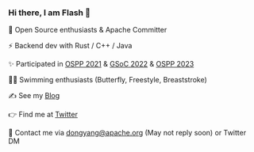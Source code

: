 ### Hi there, I am Flash 👋

<!--
**Young-Flash/Young-Flash** is a ✨ _special_ ✨ repository because its `README.md` (this file) appears on your GitHub profile.
-->

🤝 Open Source enthusiasts & Apache Committer

⚡ Backend dev with Rust / C++ / Java

✨ Participated in [OSPP 2021](https://summer-ospp.ac.cn/2021/) & [GSoC 2022](https://summerofcode.withgoogle.com/programs/2022) & [OSPP 2023](https://summer-ospp.ac.cn/)

🏊‍♂️ Swimming enthusiasts (Butterfly, Freestyle, Breaststroke)

✍️ See my [Blog](https://young-flash.github.io/)

👉 Find me at [Twitter](https://twitter.com/temp6521)

📮 Contact me via dongyang@apache.org (May not reply soon) or Twitter DM

<!--
 ![Young-Flash's GitHub stats](https://github-readme-stats.vercel.app/api?username=Young-Flash&count_private=true&show_icons=true&hide=stars)
 -->
